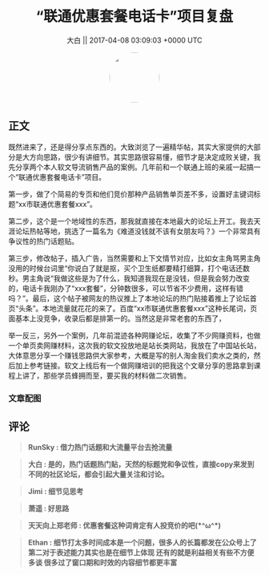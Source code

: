<h1 align="center">“联通优惠套餐电话卡”项目复盘</h1>




<p align="center">
    <a>大白 || 2017-04-08 03:09:03 &#43;0000 UTC</a>
</p>

<div align="center">
    <img src="https://images.zsxq.com/FlDC1V6tw0ku-PdNnDcAStDZxgt5?e=1590940799&amp;token=kIxbL07-8jAj8w1n4s9zv64FuZZNEATmlU_Vm6zD:lWk5F_EA_Jzbakub19XV3Bp-d6Y=" width="100" height="100" style="border:1px solid;border-radius:50%; color:#ffffff"/>
</div>




## 正文

<div>
既然进来了，还是得分享点东西的。大致浏览了一遍精华帖，其实大家提供的大部分是大方向思路，很少有讲细节。其实思路很容易懂，细节才是决定成败关键，我先分享两个本人软文导流销售产品的案例。几年前和一个联通上班的亲戚一起搞一个“联通优惠套餐电话卡”项目。

第一步，做了个简易的专页和他们竞价那种产品销售单页差不多，设置好主键词标题“xx市联通优惠套餐xxx”。

第二步，这个是一个地域性的东西，那我就直接在本地最大的论坛上开工。我去天涯论坛热帖等地，挑选了一篇名为《难道没钱就不该有女朋友吗？》一个非常具有争议性的热门话题贴。

第三步，修改帖子，插入广告，当然需要和上下文情节对应，比如女主角骂男主角没用的时候台词里“你说白了就是抠，买个卫生纸都要精打细算，打个电话还数秒。男主角说“我做这些是为了什么，我知道我现在是没钱，但是我会努力改变的，电话卡我刚办了“xxx套餐”，分钟数很多，可以节省不少费用，这样有错吗？”。最后，这个帖子被网友的热议推上了本地论坛的热门贴接着推上了论坛首页“头条”。本地流量就花花的来了。百度“xx市联通优惠套餐xxx”这种长尾词，页面基本上没竞争，收录后都是排第一的。当然这是非常老套的东西了，

举一反三，另外一个案例，几年前混迹各种网赚论坛，收集了不少网赚资料，也做一个单页卖网赚材料，这次我的软文投放地是站长类网站，我放在了中国站长站，大体意思分享一个赚钱思路供大家参考，大概是写的别人淘金我们卖水之类的，然后加上参考链接。软文上线后有一个做网赚培训的把我这个文章分享的思路拿到课程上讲了，那些学员蜂拥而至，要买我的材料做二次销售。
</div>

### 文章配图

<div class="image" align="center">

</div>


## 评论

<div align="left">
<div>

<blockquote >
<span> <strong>RunSky : 借力热门话题和大流量平台去抢流量 </strong></span>
</blockquote>

<blockquote >
<span> <strong>大白 : 是的，热门话题热门贴，天然的标题党和争议性，直接copy来发到不同的社区论坛，都会引起大量关注和讨论。 </strong></span>
</blockquote>

<blockquote >
<span> <strong>Jimi : 细节见思考 </strong></span>
</blockquote>

<blockquote >
<span> <strong>萧遥 : 好思路 </strong></span>
</blockquote>

<blockquote >
<span> <strong>天天向上郑老师 : 优惠套餐这种词肯定有人投竞价的吧(*^ω^*) </strong></span>
</blockquote>

<blockquote >
<span> <strong>Ethan : 细节打太多时间成本是一个问题，很多人的长篇都发在公众号上了
第二对于表述能力其实也是在细节上体现
还有的就是利益相关有些不方便多谈
很多过了窗口期和时效的内容细节都更丰富 </strong></span>
</blockquote>

</div>
</div>